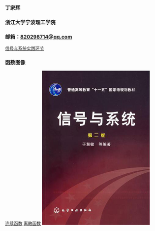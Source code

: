 ### 丁家辉
### 浙江大学宁波理工学院
### 邮箱：820298714@qq.com
[信号与系统实践环节](https://github.com/820298714/820298714.github.io)
### 函数图像
[连续函数](https://github.com/820298714/820298714.github.io/tree/master/%E8%BF%9E%E7%BB%AD%E5%87%BD%E6%95%B0)
[离散函数](https://github.com/820298714/820298714.github.io/tree/master/%E7%A6%BB%E6%95%A3%E5%87%BD%E6%95%B0)
![](/signal.jpg#pic_right)
